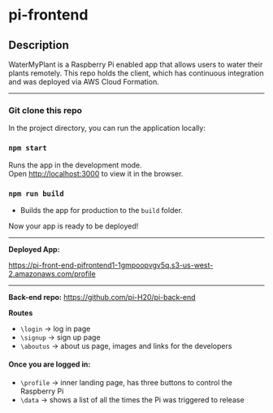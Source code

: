 # pi-frontend

## Description
WaterMyPlant is a Raspberry Pi enabled app that allows users to water their plants remotely. This repo holds the client, which has continuous integration and was deployed via AWS Cloud Formation.

***
### Git clone this repo

In the project directory, you can run the application locally:

### `npm start`

Runs the app in the development mode.<br>
Open [http://localhost:3000](http://localhost:3000) to view it in the browser.

### `npm run build`

* Builds the app for production to the `build` folder.

Now your app is ready to be deployed!
***

**Deployed App:**

https://pi-front-end-pifrontend1-1gmpoopvgv5q.s3-us-west-2.amazonaws.com/profile
***

**Back-end repo:**
https://github.com/pi-H20/pi-back-end

**Routes**
* `\login` -> log in page
* `\signup` -> sign up page
* `\aboutus` -> about us page, images and links for the developers
#### Once you are logged in:
* `\profile` -> inner landing page, has three buttons to control the Raspberry Pi
* `\data` -> shows a list of all the times the Pi was triggered to release

